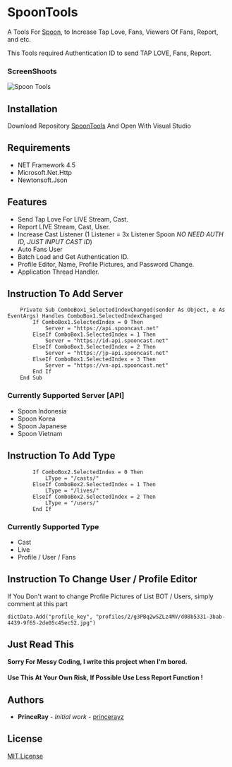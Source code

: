 # SpoonTools

A Tools For [Spoon](https://spooncast.net), to Increase Tap Love, Fans, Viewers Of Fans, Report, and etc.

This Tools required Authentication ID to send TAP LOVE, Fans, Report.

### ScreenShoots
![Spoon Tools](https://raw.githubusercontent.com/princerayz/SpoonTools/master/ScreenShoots/Picts.jpg)

## Installation

Download Repository [SpoonTools](https://github.com/princerayz/SpoonTools.git) And Open With Visual Studio

## Requirements

- NET Framework 4.5
- Microsoft.Net.Http
- Newtonsoft.Json

## Features
- Send Tap Love For LIVE Stream, Cast.
- Report LIVE Stream, Cast, User.
- Increase Cast Listener (1 Listener = 3x Listener Spoon *NO NEED AUTH ID, JUST INPUT CAST ID*)
- Auto Fans User
- Batch Load and Get Authentication ID.
- Profile Editor, Name, Profile Pictures, and Password Change.
- Application Thread Handler.

## Instruction To Add Server
```vbnet
    Private Sub ComboBox1_SelectedIndexChanged(sender As Object, e As EventArgs) Handles ComboBox1.SelectedIndexChanged
        If ComboBox1.SelectedIndex = 0 Then
            Server = "https://api.spooncast.net"
        ElseIf ComboBox1.SelectedIndex = 1 Then
            Server = "https://id-api.spooncast.net"
        ElseIf ComboBox1.SelectedIndex = 2 Then
            Server = "https://jp-api.spooncast.net"
        ElseIf ComboBox1.SelectedIndex = 3 Then
            Server = "https://vn-api.spooncast.net"
        End If
    End Sub
```

### Currently Supported Server [API]
- Spoon Indonesia
- Spoon Korea
- Spoon Japanese
- Spoon Vietnam


## Instruction To Add Type

```vbnet
        If ComboBox2.SelectedIndex = 0 Then
            LType = "/casts/"
        ElseIf ComboBox2.SelectedIndex = 1 Then
            LType = "/lives/"
        ElseIf ComboBox2.SelectedIndex = 2 Then
            LType = "/users/"
        End If
```

### Currently Supported Type

- Cast
- Live
- Profile / User / Fans


## Instruction To Change User / Profile Editor
If You Don't want to change Profile Pictures of List BOT / Users, simply comment at this part
```vbnet
dictData.Add("profile_key", "profiles/2/g3PBq2wSZLz4MV/d08b5331-3bab-4439-9f65-2de05c45ec52.jpg")
```

## Just Read This
**Sorry For Messy Coding, I write this project when I'm bored.**
#### Use This At Your Own Risk, If Possible Use Less Report Function !

## Authors

* **PrinceRay** - *Initial work* - [princerayz](https://github.com/princerayz)
 

## License
[MIT License](https://choosealicense.com/licenses/mit/)